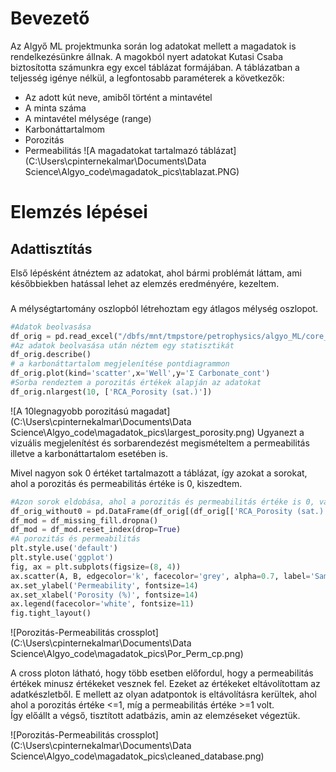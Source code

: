 # Bevezető
Az Algyő ML projektmunka során log adatokat mellett a magadatok is rendelkezésünkre állnak.
A magokból nyert adatokat Kutasi Csaba biztosította számunkra egy excel táblázat formájában.
A táblázatban a teljesség igénye nélkül, a legfontosabb paraméterek a következők:
-	Az adott kút neve, amiből történt a mintavétel
-	A minta száma
-	A mintavétel mélysége (range)
-	Karbonáttartalmom
-	Porozitás
-	Permeabilitás
![A magadatokat tartalmazó táblázat](C:\Users\cpinternekalmar\Documents\Data Science\Algyo_code\magadatok_pics\tablazat.PNG)

# Elemzés lépései
## Adattisztítás
Első lépésként átnéztem az adatokat, ahol bármi problémát láttam, ami későbbiekben hatással lehet az elemzés eredményére, kezeltem.

### 
A mélységtartomány oszlopból létrehoztam egy átlagos mélység oszlopot. 

```Python
#Adatok beolvasása
df_orig = pd.read_excel("/dbfs/mnt/tmpstore/petrophysics/algyo_ML/core_sample/Algyo_CA_database_mod_KCs_rep_new.xlsx")
#Az adatok beolvasása után néztem egy statisztikát
df_orig.describe()
# a karbonáttartalom megjelenítése pontdiagrammon
df_orig.plot(kind='scatter',x='Well',y='Ʃ Carbonate_cont')
#Sorba rendeztem a porozitás értékek alapján az adatokat
df_orig.nlargest(10, ['RCA_Porosity (sat.)'])
```
![A 10legnagyobb porozitású magadat](C:\Users\cpinternekalmar\Documents\Data Science\Algyo_code\magadatok_pics\largest_porosity.png)
Ugyanezt a vizuális megjelenítést és sorbarendezést megismételtem a permeabilitás illetve a karbonáttartalom esetében is.

Mivel nagyon sok 0 értéket tartalmazott a táblázat, így azokat a sorokat, ahol a porozitás és permeabilitás értéke is 0, kiszedtem.
```Python
#Azon sorok eldobása, ahol a porozitás és permeabilitás értéke is 0, vagy Nan
df_orig_without0 = pd.DataFrame(df_orig[(df_orig[['RCA_Porosity (sat.)','RCA_Oil_Permeability']] != 0).all(axis=1)])
df_mod = df_missing_fill.dropna()
df_mod = df_mod.reset_index(drop=True)
#A porozitás és permeabilitás 
plt.style.use('default')
plt.style.use('ggplot')
fig, ax = plt.subplots(figsize=(8, 4))
ax.scatter(A, B, edgecolor='k', facecolor='grey', alpha=0.7, label='Sample data')
ax.set_ylabel('Permeability', fontsize=14)
ax.set_xlabel('Porosity (%)', fontsize=14)
ax.legend(facecolor='white', fontsize=11)
fig.tight_layout()
```
![Porozitás-Permeabilitás crossplot](C:\Users\cpinternekalmar\Documents\Data Science\Algyo_code\magadatok_pics\Por_Perm_cp.png)

A cross ploton látható, hogy több esetben előfordul, hogy a permeabilitás értékek minusz értékeket vesznek fel. Ezeket az értékeket eltávolítottam az adatkészletből. E mellett az olyan adatpontok is eltávolításra kerültek, ahol ahol a porozitás értéke <=1, míg a permeabilitás értéke >=1 volt.  
Így előállt a végső, tisztított adatbázis, amin az elemzéseket végeztük.

![Porozitás-Permeabilitás crossplot](C:\Users\cpinternekalmar\Documents\Data Science\Algyo_code\magadatok_pics\cleaned_database.png)